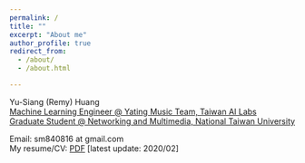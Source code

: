```yaml
---
permalink: /
title: ""
excerpt: "About me"
author_profile: true
redirect_from: 
  - /about/
  - /about.html

---
```


Yu-Siang (Remy) Huang <br />
[Machine Learning Engineer @ Yating Music Team, Taiwan AI Labs](https://ailabs.tw/) <br />
[Graduate Student @ Networking and Multimedia, National Taiwan University](https://www.inm.ntu.edu.tw/main.php) <br />

Email: sm840816 at gmail.com <br />
My resume/CV: [PDF](https://remyhuang.github.io/files/huang_cv.pdf) \[latest update: 2020/02\] <br />
